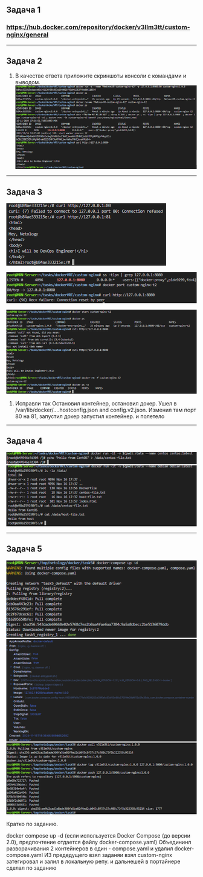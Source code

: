 
## Задача 1

### https://hub.docker.com/repository/docker/v3llm3tt/custom-nginx/general


---

## Задача 2

1. В качестве ответа приложите скриншоты консоли с командами и выводом.
![](dockercustom.png)

---

## Задача 3

![](dcokercurl81.png)

![](docker_ss.png)

![](dockerport81.png)

1. Исправли так Остановил контейнер, остановил докер. Ушел в /var/lib/docker/....hostconfig.json and config.v2.json. Изменил там порт 80 на 81, запустил докер запустил контейнер. и полетело

---

## Задача 4

![](dockercentos.png)
![](dockerdebian.png)

---

## Задача 5

![](docker-compose_1.png)
![](portainer-nginx.png)
![](docker_push.png)

Кратко по заданию.

docker compose up -d  (если используется Docker Compose (до версии 2.0), предпочтение отдается файлу docker-compose.yaml)
Объедининл разворачивания 2 контейнеров в один - compose.yaml и удалил docker-compose.yaml
ИЗ предедущего взял заданяи взял custom-nginx затегировал и залил в локальную репу. и дальнешей в портайнере сделал по заданию 

